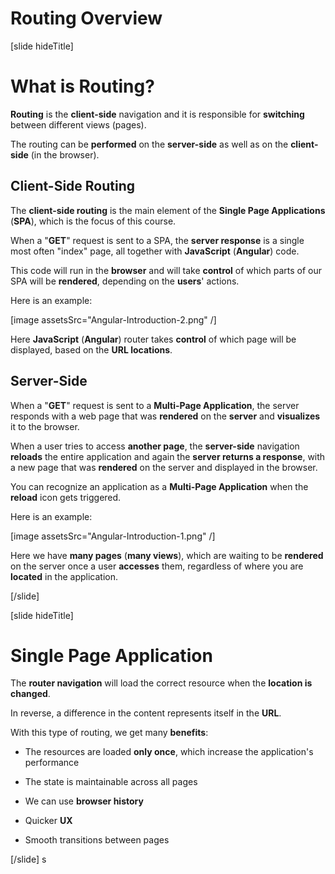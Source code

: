 # Routing Overview

[slide hideTitle]

# What is Routing?


**Routing** is the **client-side** navigation and it is responsible for **switching** between different views (pages).

The routing can be **performed** on the **server-side** as well as on the **client-side** (in the browser).

## Client-Side Routing

The **client-side routing** is the main element of the **Single Page Applications** (**SPA**), which is the focus of this course.

When a "**GET**" request is sent to a SPA, the **server response** is a single most often "index" page, all together with **JavaScript** (**Angular**) code. 

This code will run in the **browser** and will take **control** of which parts of our SPA will be **rendered**, depending on the **users**' actions. 

Here is an example: 

[image assetsSrc="Angular-Introduction-2.png" /]

Here **JavaScript** (**Angular**) router takes **control** of which page will be displayed, based on the **URL locations**.

## Server-Side

When a "**GET**" request is sent to a **Multi-Page Application**, the server responds with a web page that was **rendered** on the **server** and **visualizes** it to the browser. 

When a user tries to access **another page**, the **server-side** navigation **reloads** the entire application and again the **server returns a response**, with a new page that was **rendered** on the server and displayed in the browser.

You can recognize an application as a **Multi-Page Application** when the **reload** icon gets triggered.

Here is an example:

[image assetsSrc="Angular-Introduction-1.png" /]

Here we have **many pages** (**many views**), which are waiting to be **rendered** on the server once a user **accesses** them, regardless of where you are **located** in the application.

[/slide]

[slide hideTitle]

# Single Page Application

The **router navigation** will load the correct resource when the **location is changed**.

In reverse, a difference in the content represents itself in the **URL**.

With this type of routing, we get many **benefits**:

- The resources are loaded **only once**, which increase the application's performance

- The state is maintainable across all pages

- We can use **browser history**

- Quicker **UX**

- Smooth transitions between pages 

[/slide]
s